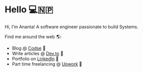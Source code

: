 # Hello 💻🇳🇵

Hi, I'm Ananta! A software engineer passionate to build Systems.

Find me around the web 🌎:

- Blog @ <a href="http://anntz.com"> Codse</a> 👾
- Write articles @ <a href="https://dev.to/ananta"> Dev.to</a> 📝
- Portfolio on <a href="https://www.linkedin.com/in/anantabastola/"> LinkedIn</a> 🤖
- Part time freelancing @ <a href="https://www.upwork.com/freelancers/~012dc6ff0297c51a40"> Upwork</a> 💼
